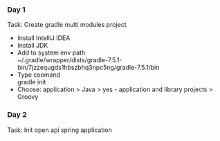 ### Day 1  

Task: Create gradle multi modules project
- Install IntelliJ IDEA
- Install JDK
- Add to system env path  
~/.gradle/wrapper/dists/gradle-7.5.1-bin/7jzzequgds1hbszbhq3npc5ng/gradle-7.5.1/bin  
- Type coomand  
gradle init
- Choose: application > Java > yes - application and library projects > Groovy

### Day 2

Task: Init open api spring application
